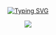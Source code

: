 <!---------- Typing SVG ---------->
<p align="center">
    <a href="https://avatars.githubusercontent.com/u/85664936?v=4">
        <img
            src="https://readme-typing-svg.herokuapp.com?font=Halo+Handletter&color=66ffe9&size=32&lines=WELCOME+TO+Nandhutty_v2;MEDIA+STORAGE+[media]...;MADE+BY....;Ajmal-Achu"
            alt="Typing SVG"
        />
    </a>
</p>



<p align="center">
  <a href="httsp://github.com/Ajmal-Achu/media">
    <img src="https://img.shields.io/github/repo-size/Ajm6al-Achu/Nandhuttynew?color=Lime&label=Repo%20total%20size&style=for-the-badge&logo=appveyor">
<p align="center"> <size="50000"&width="100000">
    
    
    
    
    
    
    
    
    
    
    
